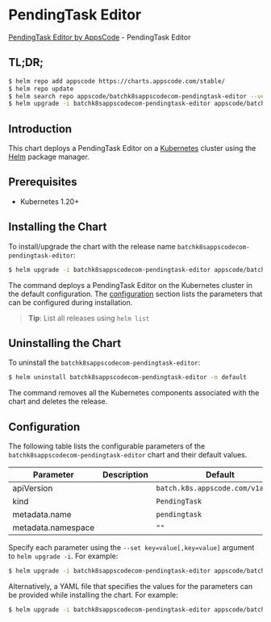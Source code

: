 # PendingTask Editor

[PendingTask Editor by AppsCode](https://appscode.com) - PendingTask Editor

## TL;DR;

```bash
$ helm repo add appscode https://charts.appscode.com/stable/
$ helm repo update
$ helm search repo appscode/batchk8sappscodecom-pendingtask-editor --version=v0.24.0
$ helm upgrade -i batchk8sappscodecom-pendingtask-editor appscode/batchk8sappscodecom-pendingtask-editor -n default --create-namespace --version=v0.24.0
```

## Introduction

This chart deploys a PendingTask Editor on a [Kubernetes](http://kubernetes.io) cluster using the [Helm](https://helm.sh) package manager.

## Prerequisites

- Kubernetes 1.20+

## Installing the Chart

To install/upgrade the chart with the release name `batchk8sappscodecom-pendingtask-editor`:

```bash
$ helm upgrade -i batchk8sappscodecom-pendingtask-editor appscode/batchk8sappscodecom-pendingtask-editor -n default --create-namespace --version=v0.24.0
```

The command deploys a PendingTask Editor on the Kubernetes cluster in the default configuration. The [configuration](#configuration) section lists the parameters that can be configured during installation.

> **Tip**: List all releases using `helm list`

## Uninstalling the Chart

To uninstall the `batchk8sappscodecom-pendingtask-editor`:

```bash
$ helm uninstall batchk8sappscodecom-pendingtask-editor -n default
```

The command removes all the Kubernetes components associated with the chart and deletes the release.

## Configuration

The following table lists the configurable parameters of the `batchk8sappscodecom-pendingtask-editor` chart and their default values.

|     Parameter      | Description |                   Default                    |
|--------------------|-------------|----------------------------------------------|
| apiVersion         |             | <code>batch.k8s.appscode.com/v1alpha1</code> |
| kind               |             | <code>PendingTask</code>                     |
| metadata.name      |             | <code>pendingtask</code>                     |
| metadata.namespace |             | <code>""</code>                              |


Specify each parameter using the `--set key=value[,key=value]` argument to `helm upgrade -i`. For example:

```bash
$ helm upgrade -i batchk8sappscodecom-pendingtask-editor appscode/batchk8sappscodecom-pendingtask-editor -n default --create-namespace --version=v0.24.0 --set apiVersion=batch.k8s.appscode.com/v1alpha1
```

Alternatively, a YAML file that specifies the values for the parameters can be provided while
installing the chart. For example:

```bash
$ helm upgrade -i batchk8sappscodecom-pendingtask-editor appscode/batchk8sappscodecom-pendingtask-editor -n default --create-namespace --version=v0.24.0 --values values.yaml
```
